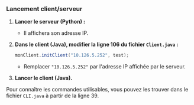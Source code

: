 ### Lancement client/serveur

1. **Lancer le serveur (Python) :**
    - Il affichera son adresse IP.

2. **Dans le client (Java), modifier la ligne 106 du fichier `Client.java` :**
    ```java
    monClient.initClient("10.126.5.252", test);
    ```
    - Remplacer `"10.126.5.252"` par l'adresse IP affichée par le serveur.

3. **Lancer le client (Java).**

Pour connaître les commandes utilisables, vous pouvez les trouver dans le fichier `CLI.java` à partir de la ligne 39.